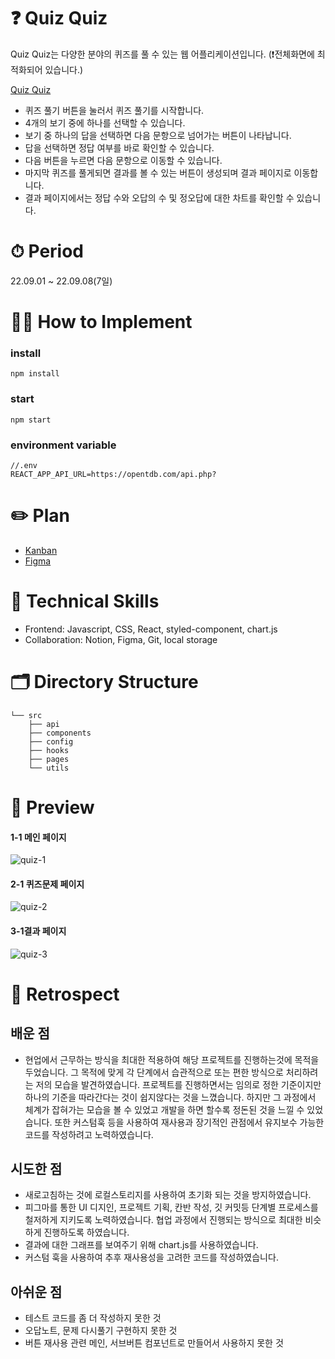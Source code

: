 # ❓ Quiz Quiz
Quiz Quiz는 다양한 분야의 퀴즈를 풀 수 있는 웹 어플리케이션입니다. (❗️전체화면에 최적화되어 있습니다.)

[Quiz Quiz](https://quizquiz-white.netlify.app)
- 퀴즈 풀기 버튼을 눌러서 퀴즈 풀기를 시작합니다.
- 4개의 보기 중에 하나를 선택할 수 있습니다.
- 보기 중 하나의 답을 선택하면 다음 문항으로 넘어가는 버튼이 나타납니다.
- 답을 선택하면 정답 여부를 바로 확인할 수 있습니다.
- 다음 버튼을 누르면 다음 문항으로 이동할 수 있습니다.
- 마지막 퀴즈를 풀게되면 결과를 볼 수 있는 버튼이 생성되며 결과 페이지로 이동합니다.
- 결과 페이지에서는 정답 수와 오답의 수 및 정오답에 대한 차트를 확인할 수 있습니다.

# ⏱ Period
22.09.01 ~ 22.09.08(7일)

# 🏊‍♂️ How to Implement
### install
```
npm install
```
### start
```
npm start
```
### environment variable
```
//.env
REACT_APP_API_URL=https://opentdb.com/api.php?
```
#  ✏️ Plan
- [Kanban](https://daisy-shrew-1da.notion.site/c11abf6dbee0483dbc737001aced0727?v=2766bd01ac0c47b9a8af5b0420864c95)
- [Figma](https://www.figma.com/file/rgGJpf8gT23bIpkLHcjtvj/Quiz-Quiz?node-id=0%3A1)

# 🥽 Technical Skills
- Frontend: Javascript, CSS, React, styled-component, chart.js
- Collaboration: Notion, Figma, Git, local storage

# 🗂 Directory Structure
```
└── src
    ├── api
    ├── components
    ├── config
    ├── hooks
    ├── pages
    └── utils
```
# 🌂 Preview
#### 1-1 메인 페이지
![quiz-1](https://user-images.githubusercontent.com/97525377/189075043-79e1cd1f-0720-4985-a6cb-132233241aa4.gif)
#### 2-1 퀴즈문제 페이지
![quiz-2](https://user-images.githubusercontent.com/97525377/189075808-4006d0d2-94b5-4692-8446-a1e66b706024.gif)
#### 3-1결과 페이지
![quiz-3](https://user-images.githubusercontent.com/97525377/189074303-93c896a5-7333-4934-8532-d3ba0a56a717.gif)

# 💫 Retrospect
## 배운 점
- 현업에서 근무하는 방식을 최대한 적용하여 해당 프로젝트를 진행하는것에 목적을 두었습니다. 그 목적에 맞게 각 단계에서 습관적으로 또는 편한 방식으로 처리하려는 저의 모습을 발견하였습니다. 프로젝트를 진행하면서는 임의로 정한 기준이지만 하나의 기준을 따라간다는 것이 쉽지않다는 것을 느꼈습니다. 하지만 그 과정에서 체계가 잡혀가는 모습을 볼 수 있었고 개발을 하면 할수록 정돈된 것을 느낄 수 있었습니다. 또한 커스텀훅 등을 사용하여 재사용과 장기적인 관점에서 유지보수 가능한 코드를 작성하려고 노력하였습니다.

## 시도한 점
- 새로고침하는 것에 로컬스토리지를 사용하여 초기화 되는 것을 방지하였습니다.
- 피그마를 통한 UI 디지인, 프로젝트 기획, 칸반 작성, 깃 커밋등 단계별 프로세스를 철저하게 지키도록 노력하였습니다. 협업 과정에서 진행되는 방식으로 최대한 비슷하게 진행하도록 하였습니다.
- 결과에 대한 그래프를 보여주기 위해 chart.js를 사용하였습니다.
- 커스텀 훅을 사용하여 추후 재사용성을 고려한 코드를 작성하였습니다.

## 아쉬운 점
- 테스트 코드를 좀 더 작성하지 못한 것
- 오답노트, 문제 다시풀기 구현하지 못한 것
- 버튼 재사용 관련 메인, 서브버튼 컴포넌트로 만들어서 사용하지 못한 것
